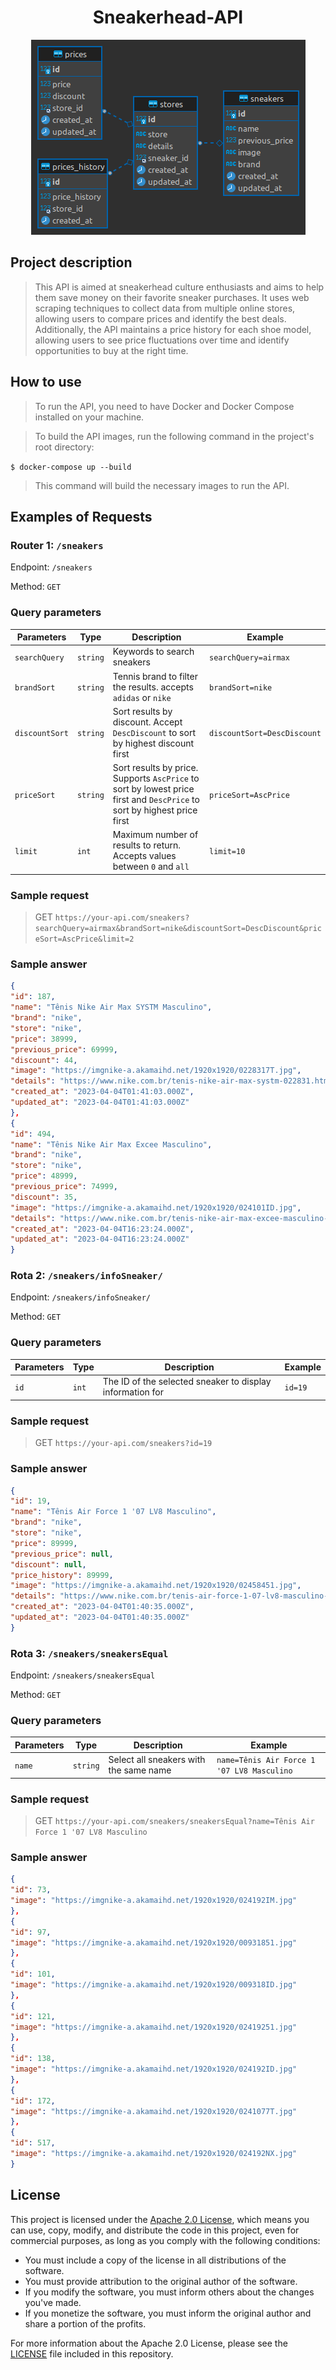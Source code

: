 <h1 align="center">Sneakerhead-API</h1>
<p align="center">
  <img src="https://github.com/ewerton11/sneakerhead-api/blob/main/docs/sneakerhead-API.png" alt="Sneakerhead API">
</p>

<h2>Project description</h2>

> This API is aimed at sneakerhead culture enthusiasts and aims to help them save money on their favorite sneaker purchases. It uses web scraping techniques to collect data from multiple online stores, allowing users to compare prices and identify the best deals. Additionally, the API maintains a price history for each shoe model, allowing users to see price fluctuations over time and identify opportunities to buy at the right time.

## How to use

> To run the API, you need to have Docker and Docker Compose installed on your machine.

> To build the API images, run the following command in the project's root directory:

`$ docker-compose up --build`

> This command will build the necessary images to run the API.

## Examples of Requests

### Router 1: `/sneakers`

Endpoint: `/sneakers`

Method: `GET`

### Query parameters

| Parameters | Type | Description | Example |
|-----------|------|-----------|---------|
| `searchQuery` | `string` | Keywords to search sneakers | `searchQuery=airmax` |
| `brandSort` | `string` | Tennis brand to filter the results. accepts `adidas` or `nike` | `brandSort=nike` |
| `discountSort` | `string` | Sort results by discount. Accept `DescDiscount` to sort by highest discount first | `discountSort=DescDiscount` |
| `priceSort` | `string` | Sort results by price. Supports `AscPrice` to sort by lowest price first and `DescPrice` to sort by highest price first | `priceSort=AscPrice` |
| `limit` | `int` | Maximum number of results to return. Accepts values between `0` and `all` | `limit=10` |

### Sample request

> GET `https://your-api.com/sneakers?searchQuery=airmax&brandSort=nike&discountSort=DescDiscount&priceSort=AscPrice&limit=2`

### Sample answer

```json
{
"id": 187,
"name": "Tênis Nike Air Max SYSTM Masculino",
"brand": "nike",
"store": "nike",
"price": 38999,
"previous_price": 69999,
"discount": 44,
"image": "https://imgnike-a.akamaihd.net/1920x1920/0228317T.jpg",
"details": "https://www.nike.com.br/tenis-nike-air-max-systm-022831.html?cor=7T#186",
"created_at": "2023-04-04T01:41:03.000Z",
"updated_at": "2023-04-04T01:41:03.000Z"
},
{
"id": 494,
"name": "Tênis Nike Air Max Excee Masculino",
"brand": "nike",
"store": "nike",
"price": 48999,
"previous_price": 74999,
"discount": 35,
"image": "https://imgnike-a.akamaihd.net/1920x1920/024101ID.jpg",
"details": "https://www.nike.com.br/tenis-nike-air-max-excee-masculino-024101.html?cor=ID#201",
"created_at": "2023-04-04T16:23:24.000Z",
"updated_at": "2023-04-04T16:23:24.000Z"
}
```

### Rota 2: `/sneakers/infoSneaker/`

Endpoint: `/sneakers/infoSneaker/`

Method: `GET`

### Query parameters
| Parameters | Type | Description | Example |
|-----------|------|-----------|---------|
| `id` | `int` | The ID of the selected sneaker to display information for | `id=19` |

### Sample request

> GET `https://your-api.com/sneakers?id=19`

### Sample answer

```json
{
"id": 19,
"name": "Tênis Air Force 1 '07 LV8 Masculino",
"brand": "nike",
"store": "nike",
"price": 89999,
"previous_price": null,
"discount": null,
"price_history": 89999,
"image": "https://imgnike-a.akamaihd.net/1920x1920/02458451.jpg",
"details": "https://www.nike.com.br/tenis-air-force-1-07-lv8-masculino-024584.html?cor=51#18",
"created_at": "2023-04-04T01:40:35.000Z",
"updated_at": "2023-04-04T01:40:35.000Z"
}
```


### Rota 3: `/sneakers/sneakersEqual`

Endpoint: `/sneakers/sneakersEqual`

Method: `GET`

### Query parameters
| Parameters | Type | Description | Example |
|-----------|------|-----------|---------|
| `name` | `string` | Select all sneakers with the same name | `name=Tênis Air Force 1 '07 LV8 Masculino` |

### Sample request

> GET `https://your-api.com/sneakers/sneakersEqual?name=Tênis Air Force 1 '07 LV8 Masculino`

### Sample answer

```json
{
"id": 73,
"image": "https://imgnike-a.akamaihd.net/1920x1920/024192IM.jpg"
},
{
"id": 97,
"image": "https://imgnike-a.akamaihd.net/1920x1920/00931851.jpg"
},
{
"id": 101,
"image": "https://imgnike-a.akamaihd.net/1920x1920/009318ID.jpg"
},
{
"id": 121,
"image": "https://imgnike-a.akamaihd.net/1920x1920/02419251.jpg"
},
{
"id": 138,
"image": "https://imgnike-a.akamaihd.net/1920x1920/024192ID.jpg"
},
{
"id": 172,
"image": "https://imgnike-a.akamaihd.net/1920x1920/0241077T.jpg"
},
{
"id": 517,
"image": "https://imgnike-a.akamaihd.net/1920x1920/024192NX.jpg"
}
```

## License

This project is licensed under the [Apache 2.0 License](https://www.apache.org/licenses/LICENSE-2.0), which means you can use, copy, modify, and distribute the code in this project, even for commercial purposes, as long as you comply with the following conditions:

- You must include a copy of the license in all distributions of the software.
- You must provide attribution to the original author of the software.
- If you modify the software, you must inform others about the changes you've made.
- If you monetize the software, you must inform the original author and share a portion of the profits.

For more information about the Apache 2.0 License, please see the [LICENSE](LICENSE) file included in this repository.
